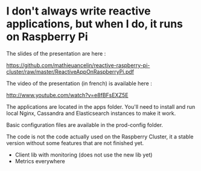 I don't always write reactive applications, but when I do, it runs on Raspberry Pi
========================================

The slides of the presentation are here :

https://github.com/mathieuancelin/reactive-raspberry-pi-cluster/raw/master/ReactiveAppOnRaspberryPi.pdf

The video of the presentation (in french) is available here :

http://www.youtube.com/watch?v=e8fBFsEXZ5E

The applications are located in the apps folder.
You'll need to install and run local Nginx, Cassandra and Elasticsearch instances to make it work.

Basic configuration files are available in the prod-config folder.

The code is not the code actually used on the Raspberry Cluster, it a stable version without some features that are not finished yet.

 * Client lib with monitoring (does not use the new lib yet)
 * Metrics everywhere